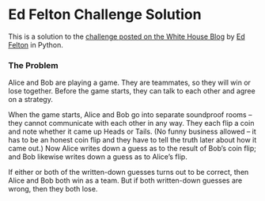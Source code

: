 # Ed Felton Challenge Solution

This is a solution to the [challenge posted on the White House Blog](https://www.whitehouse.gov/blog/2015/05/17/hello-world) by [Ed Felton](https://twitter.com/EdFelten44) in Python.

<h3>The Problem</h3>
Alice and Bob are playing a game.  They are teammates, so they will win or lose together.  Before the game starts, they can talk to each other and agree on a strategy. 

When the game starts, Alice and Bob go into separate soundproof rooms – they cannot communicate with each other in any way.  They each flip a coin and note whether it came up Heads or Tails.  (No funny business allowed – it has to be an honest coin flip and they have to tell the truth later about how it came out.)  Now Alice writes down a guess as to the result of Bob’s coin flip; and Bob likewise writes down a guess as to Alice’s flip.

If either or both of the written-down guesses turns out to be correct, then Alice and Bob both win as a team.  But if both written-down guesses are wrong, then they both lose.



